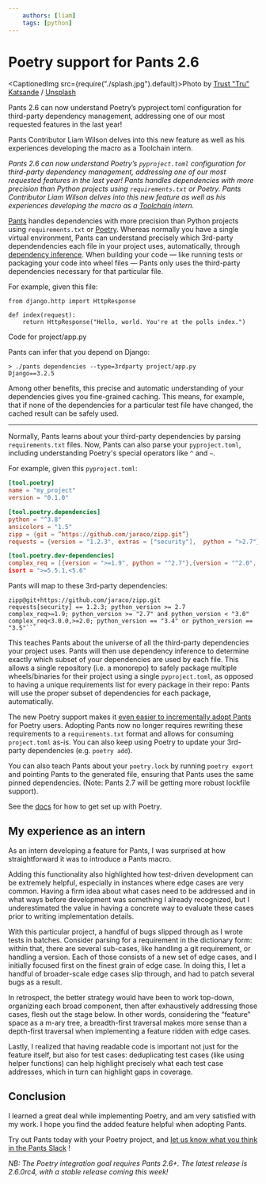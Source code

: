 ```yaml
---
    authors: [liam]
    tags: [python]
---
```


# Poetry support for Pants 2.6

<CaptionedImg src={require("./splash.jpg").default}>Photo by [Trust "Tru" Katsande](https://unsplash.com/@iamtru?utm_source=ghost&utm_medium=referral&utm_campaign=api-credit) / [Unsplash](https://unsplash.com/?utm_source=ghost&utm_medium=referral&utm_campaign=api-credit)</CaptionedImg>

Pants 2.6 can now understand Poetry’s pyproject.toml configuration for third-party dependency management, addressing one of our most requested features in the last year!

Pants Contributor Liam Wilson delves into this new feature as well as his experiences developing the macro as a Toolchain intern.

<!--truncate-->

_Pants 2.6 can now understand Poetry’s `pyproject.toml` configuration for third-party dependency management, addressing one of our most requested features in the last year! Pants handles dependencies with more precision than Python projects using `requirements.txt` or Poetry. Pants Contributor Liam Wilson delves into this new feature as well as his experiences developing the macro as a [Toolchain](http://toolchain.com) intern._

[Pants](https://www.pantsbuild.org/v2.6/) handles dependencies with more precision than Python projects using `requirements.txt` or [Poetry](https://python-poetry.org/). Whereas normally you have a single virtual environment, Pants can understand precisely which 3rd-party dependendencies each file in your project uses, automatically, through [dependency inference](https://www.pantsbuild.org/docs/how-does-pants-work#dependency-inference). When building your code — like running tests or packaging your code into wheel files — Pants only uses the third-party dependencies necessary for that particular file.

For example, given this file:

```Python3
from django.http import HttpResponse

def index(request):
	return HttpResponse("Hello, world. You're at the polls index.")
```

Code for project/app.py

Pants can infer that you depend on Django:

```
> ./pants dependencies --type=3rdparty project/app.py
Django==3.2.5
```

Among other benefits, this precise and automatic understanding of your dependencies gives you fine-grained caching. This means, for example, that if none of the dependencies for a particular test file have changed, the cached result can be safely used.

---

Normally, Pants learns about your third-party dependencies by parsing `requirements.txt` files. Now, Pants can also parse your `pyproject.toml`, including understanding Poetry's special operators like `^` and `~`.

For example, given this `pyproject.toml`:

```TOML
[tool.poetry]
name = "my_project"
version = "0.1.0"

[tool.poetry.dependencies]
python = "^3.8"
ansicolors = "1.5"
zipp = {git = “https://github.com/jaraco/zipp.git”}
requests = {version = "1.2.3", extras = ["security"],  python = ">2.7"}

[tool.poetry.dev-dependencies]
complex_req = [{version = ">=1.9", python = "^2.7"},{version = "^2.0", python = "3.4 || 3.5"}
isort = ">=5.5.1,<5.6"
```

Pants will map to these 3rd-party dependencies:

````ansicolors
zipp@git+https://github.com/jaraco/zipp.git
requests[security] == 1.2.3; python_version >= 2.7
complex_req>=1.9; python_version >= "2.7" and python_version < "3.0"
complex_req<3.0.0,>=2.0; python_version == "3.4" or python_version == "3.5"```
````

This teaches Pants about the universe of all the third-party dependencies your project uses. Pants will then use dependency inference to determine exactly which subset of your dependencies are used by each file. This allows a single repository (i.e. a monorepo) to safely package multiple wheels/binaries for their project using a single `pyproject.toml`, as opposed to having a unique requirements list for every package in their repo: Pants will use the proper subset of dependencies for each package, automatically.

The new Poetry support makes it [even easier to incrementally adopt Pants](https://www.pantsbuild.org/docs/existing-repositories) for Poetry users. Adopting Pants now no longer requires rewriting these requirements to a `requirements.txt` format and allows for consuming `project.toml` as-is. You can also keep using Poetry to update your 3rd-party dependencies (e.g. `poetry add`).

You can also teach Pants about your `poetry.lock` by running `poetry export` and pointing Pants to the generated file, ensuring that Pants uses the same pinned dependencies. (Note: Pants 2.7 will be getting more robust lockfile support).

See the [docs](https://www.pantsbuild.org/v2.6/docs/python-third-party-dependencies#poetry-integration) for how to get set up with Poetry.

## My experience as an intern

As an intern developing a feature for Pants, I was surprised at how straightforward it was to introduce a Pants macro.

Adding this functionality also highlighted how test-driven development can be extremely helpful, especially in instances where edge cases are very common. Having a firm idea about what cases need to be addressed and in what ways before development was something I already recognized, but I underestimated the value in having a concrete way to evaluate these cases prior to writing implementation details.

With this particular project, a handful of bugs slipped through as I wrote tests in batches. Consider parsing for a requirement in the dictionary form: within that, there are several sub-cases, like handling a git requirement, or handling a version. Each of those consists of a new set of edge cases, and I initially focused first on the finest grain of edge case. In doing this, I let a handful of broader-scale edge cases slip through, and had to patch several bugs as a result.

In retrospect, the better strategy would have been to work top-down, organizing each broad component, then after exhaustively addressing those cases, flesh out the stage below. In other words, considering the “feature” space as a m-ary tree, a breadth-first traversal makes more sense than a depth-first traversal when implementing a feature ridden with edge cases.

Lastly, I realized that having readable code is important not just for the feature itself, but also for test cases: deduplicating test cases (like using helper functions) can help highlight precisely what each test case addresses, which in turn can highlight gaps in coverage.

## Conclusion

I learned a great deal while implementing Poetry, and am very satisfied with my work. I hope you find the added feature helpful when adopting Pants.

Try out Pants today with your Poetry project, and [let us know what you think in the Pants Slack](https://www.pantsbuild.org/docs/getting-help) !

_NB: The Poetry integration goal requires Pants 2.6+. The latest release is 2.6.0rc4, with a stable release coming this week!_
